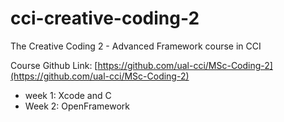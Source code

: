 # cci-creative-coding-2

The Creative Coding 2 - Advanced Framework course in CCI

Course Github Link: [https://github.com/ual-cci/MSc-Coding-2](https://github.com/ual-cci/MSc-Coding-2)

- week 1: Xcode and C
- Week 2: OpenFramework
